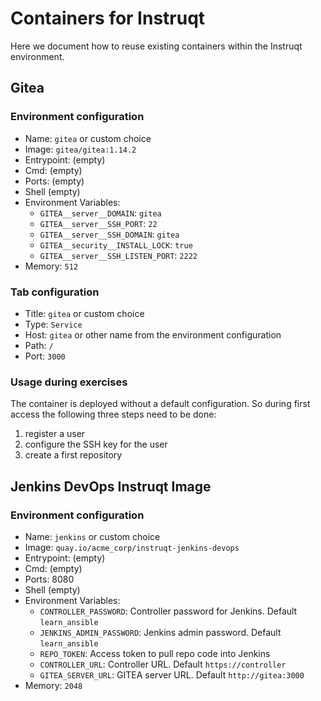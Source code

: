 # Containers for Instruqt

Here we document how to reuse existing containers within the Instruqt environment.

## Gitea

### Environment configuration

- Name: `gitea` or custom choice
- Image: `gitea/gitea:1.14.2`
- Entrypoint: (empty)
- Cmd: (empty)
- Ports: (empty)
- Shell (empty)
- Environment Variables:
  - `GITEA__server__DOMAIN`: `gitea`
  - `GITEA__server__SSH_PORT`: `22`
  - `GITEA__server__SSH_DOMAIN`: `gitea`
  - `GITEA__security__INSTALL_LOCK`: `true`
  - `GITEA__server__SSH_LISTEN_PORT`: `2222`
- Memory: `512`

### Tab configuration

- Title: `gitea` or custom choice
- Type: `Service`
- Host: `gitea` or other name from the environment configuration
- Path: `/`
- Port: `3000`

### Usage during exercises

The container is deployed without a default configuration. So during first access the following three steps need to be done:

1. register a user
1. configure the SSH key for the user
1. create a first repository

## Jenkins DevOps Instruqt Image
### Environment configuration

- Name: `jenkins` or custom choice
- Image: `quay.io/acme_corp/instruqt-jenkins-devops`
- Entrypoint: (empty)
- Cmd: (empty)
- Ports: 8080
- Shell (empty)
- Environment Variables:
  - `CONTROLLER_PASSWORD`: Controller password for Jenkins. Default `learn_ansible`
  - `JENKINS_ADMIN_PASSWORD`: Jenkins admin password. Default `learn_ansible`
  - `REPO_TOKEN`: Access token to pull repo code into Jenkins
  - `CONTROLLER_URL`: Controller URL. Default `https://controller`
  - `GITEA_SERVER_URL`: GITEA server URL. Default `http://gitea:3000`
- Memory: `2048`